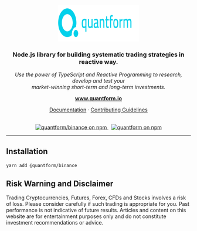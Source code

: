 <p align="center">
  <img src="https://raw.githubusercontent.com/quantform/quantform/main/quantform.svg" alt="quantform-logo" width="220px" height="100px"/>
  <br>
</p>
<h3 align="center">Node.js library for building systematic trading strategies in reactive way.</h3>
<p align="center">
  <i>Use the power of TypeScript and Reactive Programming to research, develop and test your <br />market-winning short-term and long-term investments.</i>
  <br>
</p>

<p align="center">
  <a href="https://www.quantform.io"><strong>www.quantform.io</strong></a>
  <br>
</p>

<p align="center">
  <a href="https://docs.quantform.io/">Documentation</a>
  ·
  <a href="CONTRIBUTING.md">Contributing Guidelines</a>
  <br>
  <br>
</p>

<p align="center">
  <a href="https://www.npmjs.com/package/@quantform/binance">
    <img src="https://img.shields.io/npm/v/@quantform/binance.svg?logo=npm&logoColor=fff&label=@quantform/binance&color=03D1EB" alt="quantform/binance on npm" />
  </a>&nbsp;
  <a href="LICENSE.md">
    <img src="https://img.shields.io/badge/license-MIT-blue.svg" alt="quantform on npm" />
  </a>
</p>

<hr>

## Installation

```
yarn add @quantform/binance
```

## Risk Warning and Disclaimer

Trading Cryptocurrencies, Futures, Forex, CFDs and Stocks involves a risk of loss. Please consider carefully if such trading is appropriate for you. Past performance is not indicative of future results. Articles and content on this website are for entertainment purposes only and do not constitute investment recommendations or advice.
